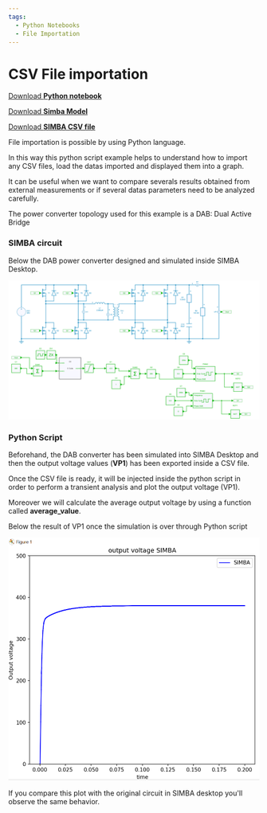 ```yaml
---
tags:
  - Python Notebooks
  - File Importation
---
```


# CSV File importation

[Download **Python notebook**](DAB_simba.py)

[Download **Simba Model**](DAB_2.jsimba)

[Download **SIMBA CSV file**](Vout_DAB_2.csv)

File importation is possible by using Python language.

In this way this python script example helps to understand how to import any CSV files, load the datas imported and displayed them into a graph.

It can be useful when we want to compare severals results obtained from external measurements or if several datas parameters need to be analyzed carefully.

The power converter topology used for this example is a DAB: Dual Active Bridge


### SIMBA circuit

Below the DAB power converter designed and simulated inside SIMBA Desktop.

![DAB](fig/DAB_SIMBA.png)


### Python Script

Beforehand, the DAB converter has been simulated into SIMBA Desktop and then the output voltage values (**VP1**) has been exported inside a CSV file.

Once the CSV file is ready, it will be injected inside the python script in order to perform a transient analysis and plot the output voltage (VP1).

Moreover we will calculate the average output voltage by using a function called **average_value**.

Below the result of VP1 once the simulation is over through Python script

![result](fig/result.png)

If you compare this plot with the original circuit in SIMBA desktop you'll observe the same behavior.